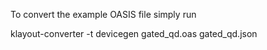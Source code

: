 To convert the example OASIS file simply run

  klayout-converter -t devicegen gated_qd.oas gated_qd.json
